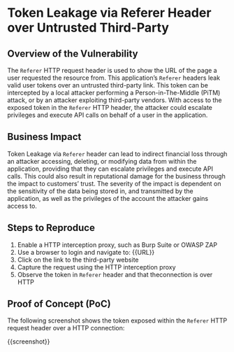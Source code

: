 # Token Leakage via Referer Header over Untrusted Third-Party

## Overview of the Vulnerability

The `Referer` HTTP request header is used to show the URL of the page a user requested the resource from. This application’s `Referer` headers leak valid user tokens over an untrusted third-party link. This token can be intercepted by a local attacker performing a Person-in-The-Middle (PiTM) attack, or by an attacker exploiting third-party vendors. With access to the exposed token in the `Referer` HTTP header, the attacker could escalate privileges and execute API calls on behalf of a user in the application.

## Business Impact

Token Leakage via `Referer` header can lead to indirect financial loss through an attacker accessing, deleting, or modifying data from within the application, providing that they can escalate privileges and execute API calls. This could also result in reputational damage for the business through the impact to customers’ trust. The severity of the impact is dependent on the sensitivity of the data being stored in, and transmitted by the application, as well as the privileges of the account the attacker gains access to.

## Steps to Reproduce

1. Enable a HTTP interception proxy, such as Burp Suite or OWASP ZAP
1. Use a browser to login and navigate to: {{URL}}
1. Click on the link to the third-party website
1. Capture the request using the HTTP interception proxy
1. Observe the token in `Referer` header and that theconnection is over HTTP

## Proof of Concept (PoC)

The following screenshot shows the token exposed within the `Referer` HTTP request header over a HTTP connection:

{{screenshot}}
